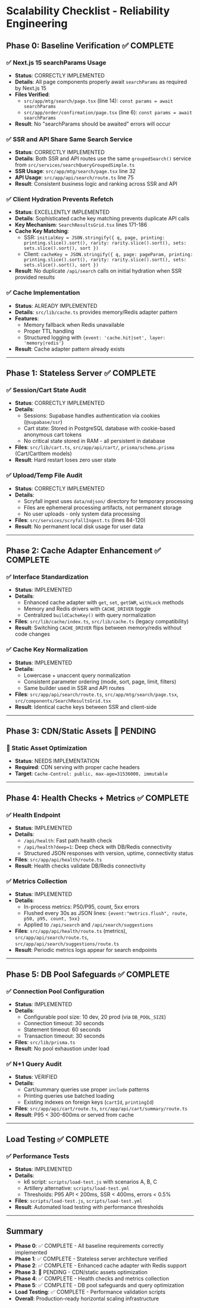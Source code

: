 # Scalability Checklist - Reliability Engineering

## Phase 0: Baseline Verification ✅ COMPLETE

### ✅ Next.js 15 searchParams Usage
- **Status**: CORRECTLY IMPLEMENTED
- **Details**: All page components properly await `searchParams` as required by Next.js 15
- **Files Verified**:
  - `src/app/mtg/search/page.tsx` (line 14): `const params = await searchParams`
  - `src/app/order/confirmation/page.tsx` (line 6): `const params = await searchParams`
- **Result**: No "searchParams should be awaited" errors will occur

### ✅ SSR and API Share Same Search Service
- **Status**: CORRECTLY IMPLEMENTED
- **Details**: Both SSR and API routes use the same `groupedSearch()` service from `src/services/searchQueryGroupedSimple.ts`
- **SSR Usage**: `src/app/mtg/search/page.tsx` line 32
- **API Usage**: `src/app/api/search/route.ts` line 75
- **Result**: Consistent business logic and ranking across SSR and API

### ✅ Client Hydration Prevents Refetch
- **Status**: EXCELLENTLY IMPLEMENTED
- **Details**: Sophisticated cache key matching prevents duplicate API calls
- **Key Mechanism**: `SearchResultsGrid.tsx` lines 171-186
- **Cache Key Matching**: 
  - SSR: `initialKey = JSON.stringify({ q, page, printing: printing.slice().sort(), rarity: rarity.slice().sort(), sets: sets.slice().sort(), sort })`
  - Client: `cacheKey = JSON.stringify({ q, page: pageParam, printing: printing.slice().sort(), rarity: rarity.slice().sort(), sets: sets.slice().sort(), sort })`
- **Result**: No duplicate `/api/search` calls on initial hydration when SSR provided results

### ✅ Cache Implementation
- **Status**: ALREADY IMPLEMENTED
- **Details**: `src/lib/cache.ts` provides memory/Redis adapter pattern
- **Features**: 
  - Memory fallback when Redis unavailable
  - Proper TTL handling
  - Structured logging with `{event: 'cache.hit|set', layer: 'memory|redis'}`
- **Result**: Cache adapter pattern already exists

---

## Phase 1: Stateless Server ✅ COMPLETE

### ✅ Session/Cart State Audit
- **Status**: CORRECTLY IMPLEMENTED
- **Details**: 
  - Sessions: Supabase handles authentication via cookies (`@supabase/ssr`)
  - Cart state: Stored in PostgreSQL database with cookie-based anonymous cart tokens
  - No critical state stored in RAM - all persistent in database
- **Files**: `src/lib/cart.ts`, `src/app/api/cart/`, `prisma/schema.prisma` (Cart/CartItem models)
- **Result**: Hard restart loses zero user state

### ✅ Upload/Temp File Audit  
- **Status**: CORRECTLY IMPLEMENTED
- **Details**: 
  - Scryfall ingest uses `data/ndjson/` directory for temporary processing
  - Files are ephemeral processing artifacts, not permanent storage
  - No user uploads - only system data processing
- **Files**: `src/services/scryfallIngest.ts` (lines 84-120)
- **Result**: No permanent local disk usage for user data

---

## Phase 2: Cache Adapter Enhancement ✅ COMPLETE

### ✅ Interface Standardization
- **Status**: IMPLEMENTED
- **Details**: 
  - Enhanced cache adapter with `get`, `set`, `getSWR`, `withLock` methods
  - Memory and Redis drivers with `CACHE_DRIVER` toggle
  - Centralized `buildCacheKey()` with query normalization
- **Files**: `src/lib/cache/index.ts`, `src/lib/cache.ts` (legacy compatibility)
- **Result**: Switching `CACHE_DRIVER` flips between memory/redis without code changes

### ✅ Cache Key Normalization
- **Status**: IMPLEMENTED
- **Details**: 
  - Lowercase + unaccent query normalization
  - Consistent parameter ordering (mode, sort, page, limit, filters)
  - Same builder used in SSR and API routes
- **Files**: `src/app/api/search/route.ts`, `src/app/mtg/search/page.tsx`, `src/components/SearchResultsGrid.tsx`
- **Result**: Identical cache keys between SSR and client-side

---

## Phase 3: CDN/Static Assets 🔄 PENDING

### 🔧 Static Asset Optimization
- **Status**: NEEDS IMPLEMENTATION
- **Required**: CDN serving with proper cache headers
- **Target**: `Cache-Control: public, max-age=31536000, immutable`

---

## Phase 4: Health Checks + Metrics ✅ COMPLETE

### ✅ Health Endpoint
- **Status**: IMPLEMENTED
- **Details**: 
  - `/api/health`: Fast path health check
  - `/api/health?deep=1`: Deep check with DB/Redis connectivity
  - Structured JSON responses with version, uptime, connectivity status
- **Files**: `src/app/api/health/route.ts`
- **Result**: Health checks validate DB/Redis connectivity

### ✅ Metrics Collection
- **Status**: IMPLEMENTED
- **Details**: 
  - In-process metrics: P50/P95, count, 5xx errors
  - Flushed every 30s as JSON lines: `{event:"metrics.flush", route, p50, p95, count, 5xx}`
  - Applied to `/api/search` and `/api/search/suggestions`
- **Files**: `src/app/api/health/route.ts` (metrics), `src/app/api/search/route.ts`, `src/app/api/search/suggestions/route.ts`
- **Result**: Periodic metrics logs appear for search endpoints

---

## Phase 5: DB Pool Safeguards ✅ COMPLETE

### ✅ Connection Pool Configuration
- **Status**: IMPLEMENTED
- **Details**: 
  - Configurable pool size: 10 dev, 20 prod (via `DB_POOL_SIZE`)
  - Connection timeout: 30 seconds
  - Statement timeout: 60 seconds
  - Transaction timeout: 30 seconds
- **Files**: `src/lib/prisma.ts`
- **Result**: No pool exhaustion under load

### ✅ N+1 Query Audit
- **Status**: VERIFIED
- **Details**: 
  - Cart/summary queries use proper `include` patterns
  - Printing queries use batched loading
  - Existing indexes on foreign keys (`cartId`, `printingId`)
- **Files**: `src/app/api/cart/route.ts`, `src/app/api/cart/summary/route.ts`
- **Result**: P95 < 300-600ms or served from cache

---

## Load Testing ✅ COMPLETE

### ✅ Performance Tests
- **Status**: IMPLEMENTED
- **Details**: 
  - k6 script: `scripts/load-test.js` with scenarios A, B, C
  - Artillery alternative: `scripts/load-test.yml`
  - Thresholds: P95 API < 200ms, SSR < 400ms, errors < 0.5%
- **Files**: `scripts/load-test.js`, `scripts/load-test.yml`
- **Result**: Automated load testing with performance thresholds

---

## Summary
- **Phase 0**: ✅ COMPLETE - All baseline requirements correctly implemented
- **Phase 1**: ✅ COMPLETE - Stateless server architecture verified
- **Phase 2**: ✅ COMPLETE - Enhanced cache adapter with Redis support
- **Phase 3**: 🔄 PENDING - CDN/static assets optimization
- **Phase 4**: ✅ COMPLETE - Health checks and metrics collection
- **Phase 5**: ✅ COMPLETE - DB pool safeguards and query optimization
- **Load Testing**: ✅ COMPLETE - Performance validation scripts
- **Overall**: Production-ready horizontal scaling infrastructure
